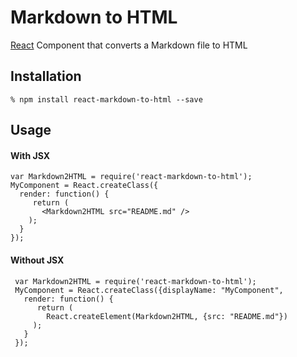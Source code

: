 # Markdown to HTML

[React][1] Component that converts a Markdown file to HTML

## Installation

    % npm install react-markdown-to-html --save

## Usage


#### With JSX

    var Markdown2HTML = require('react-markdown-to-html');
    MyComponent = React.createClass({
      render: function() {
         return (
           <Markdown2HTML src="README.md" />
        );
      }
    });

#### Without JSX

     var Markdown2HTML = require('react-markdown-to-html');
     MyComponent = React.createClass({displayName: "MyComponent",
       render: function() {
          return (
            React.createElement(Markdown2HTML, {src: "README.md"})
         );
       }
     });

[1]: https://facebook.github.io/react
[2]: http://learnreact.robbestad.com/#/markdown